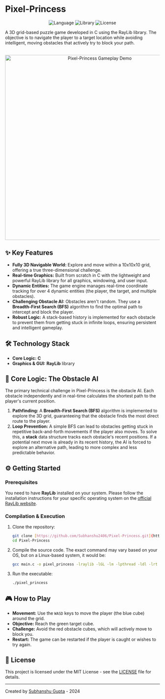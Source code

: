 # Pixel-Princess

<div align="center">

![Language](https://img.shields.io/badge/Language-C-blue.svg)
![Library](https://img.shields.io/badge/Library-RayLib-D854A2.svg)
![License](https://img.shields.io/badge/License-MIT-yellow.svg)

</div>

A 3D grid-based puzzle game developed in C using the RayLib library. The objective is to navigate the player to a target location while avoiding intelligent, moving obstacles that actively try to block your path.

<br>

<div align="center">
  
<img src="demo.gif" alt="Pixel-Princess Gameplay Demo" width="600"/>

</div>

## ✨ Key Features

- **Fully 3D Navigable World:** Explore and move within a 10x10x10 grid, offering a true three-dimensional challenge.
- **Real-time Graphics:** Built from scratch in C with the lightweight and powerful RayLib library for all graphics, windowing, and user input.
- **Dynamic Entities:** The game engine manages real-time coordinate tracking for over 4 dynamic entities (the player, the target, and multiple obstacles).
- **Challenging Obstacle AI:** Obstacles aren't random. They use a **Breadth-First Search (BFS)** algorithm to find the optimal path to intercept and block the player.
- **Robust Logic:** A stack-based history is implemented for each obstacle to prevent them from getting stuck in infinite loops, ensuring persistent and intelligent gameplay.

## 🛠️ Technology Stack

- **Core Logic:** **C**
- **Graphics & GUI:** **RayLib** library

## 🧠 Core Logic: The Obstacle AI

The primary technical challenge in Pixel-Princess is the obstacle AI. Each obstacle independently and in real-time calculates the shortest path to the player's current position.

1.  **Pathfinding:** A **Breadth-First Search (BFS)** algorithm is implemented to explore the 3D grid, guaranteeing that the obstacle finds the most direct route to the player.
2.  **Loop Prevention:** A simple BFS can lead to obstacles getting stuck in repetitive back-and-forth movements if the player also moves. To solve this, a **stack** data structure tracks each obstacle's recent positions. If a potential next move is already in its recent history, the AI is forced to explore an alternative path, leading to more complex and less predictable behavior.

## ⚙️ Getting Started

### Prerequisites

You need to have **RayLib** installed on your system. Please follow the installation instructions for your specific operating system on the [official RayLib website](https://www.raylib.com/).

### Compilation & Execution

1.  Clone the repository:
    ```sh
    git clone [https://github.com/Subhanshu2406/Pixel-Princess.git](https://github.com/Subhanshu2406/Pixel-Princess.git)
    cd Pixel-Princess
    ```
2.  Compile the source code. The exact command may vary based on your OS, but on a Linux-based system, it would be:
    ```sh
    gcc main.c -o pixel_princess -lraylib -lGL -lm -lpthread -ldl -lrt -lX11
    ```
3.  Run the executable:
    ```sh
    ./pixel_princess
    ```

## 🎮 How to Play

- **Movement:** Use the `WASD` keys to move the player (the blue cube) around the grid.
- **Objective:** Reach the green target cube.
- **Challenge:** Avoid the red obstacle cubes, which will actively move to block you.
- **Restart:** The game can be restarted if the player is caught or wishes to try again.

## 📄 License

This project is licensed under the MIT License - see the [LICENSE](LICENSE) file for details.

---

Created by [Subhanshu Gupta](https://github.com/Subhanshu2406) - 2024